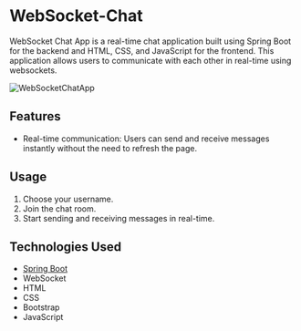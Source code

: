 # WebSocket-Chat

WebSocket Chat App is a real-time chat application built using Spring Boot for the backend and HTML, CSS, and JavaScript for the frontend. This application allows users to communicate with each other in real-time using websockets.

![WebSocketChatApp](https://github.com/gyulaieric/WebSocket-Chat/assets/47032470/a7870858-82b0-4dbc-a73e-a985a9a732e9)

## Features

- Real-time communication: Users can send and receive messages instantly without the need to refresh the page.

## Usage

1. Choose your username.
2. Join the chat room.
3. Start sending and receiving messages in real-time.

## Technologies Used

- [Spring Boot](https://spring.io/projects/spring-boot)
- WebSocket
- HTML
- CSS
- Bootstrap
- JavaScript
